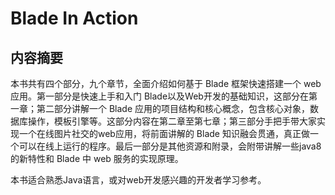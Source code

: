 # Blade In Action

## 内容摘要

本书共有四个部分，九个章节，全面介绍如何基于 Blade 框架快速搭建一个 web 应用。第一部分是快速上手和入门 Blade以及Web开发的基础知识，这部分在第一章；第二部分讲解一个 Blade 应用的项目结构和核心概念，包含核心对象，数据库操作，模板引擎等。这部分内容在第二章至第七章；第三部分手把手带大家实现一个在线图片社交的web应用，将前面讲解的 Blade 知识融会贯通，真正做一个可以在线上运行的程序。最后一部分是其他资源和附录，会附带讲解一些java8的新特性和 Blade 中 web 服务的实现原理。

本书适合熟悉Java语言，或对web开发感兴趣的开发者学习参考。
